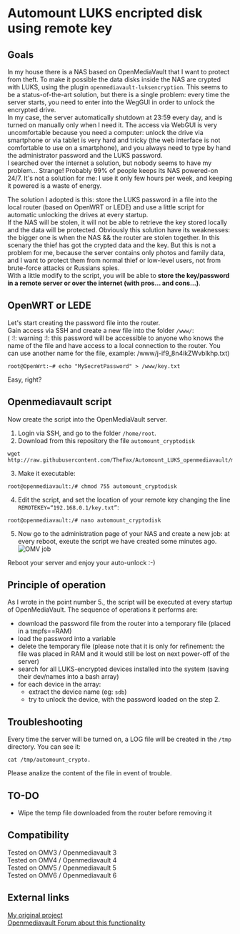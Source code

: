 # Automount LUKS encripted disk using remote key #

## Goals ##

In my house there is a NAS based on OpenMediaVault that I want to protect from theft. To make it possible the data disks inside the NAS are crypted with LUKS, using the plugin `openmediavault-luksencryption`. This seems to be a status-of-the-art solution, but there is a single problem: every time the server starts, you need to enter into the WegGUI in order to unlock the encrypted drive.  
In my case, the server automatically shutdown at 23:59 every day, and is turned on manually only when I need it. The access via WebGUI is very uncomfortable because you need a computer: unlock the drive via smartphone or via tablet is very hard and tricky (the web interface is not comfortable to use on a smartphone), and you always need to type by hand the administrator password and the LUKS password.  
I searched over the internet a solution, but nobody seems to have my problem… Strange! Probably 99% of people keeps its NAS powered-on 24/7. It's not a solution for me: I use it only few hours per week, and keeping it powered is a waste of energy.

The solution I adopted is this: store the LUKS password in a file into the local router (based on OpenWRT or LEDE) and use a little script for automatic unlocking the drives at every startup.  
If the NAS will be stolen, it will not be able to retrieve the key stored locally and the data will be protected. Obviously this solution have its weaknesses: the bigger one is when the NAS && the router are stolen together. In this scenary the thief has got the crypted data and the key. But this is not a problem for me, because the server contains only photos and family data, and I want to protect them from normal thief or low-level users, not from brute-force attacks or Russians spies.  
With a little modify to the script, you will be able to **store the key/password in a remote server or over the internet (with pros… and cons…)**.  

## OpenWRT or LEDE ##

Let's start creating the password file into the router.  
Gain access via SSH and create a new file into the folder `/www/`:  
( :!: warning :!: this password will be accessible to anyone who knows the name of the file and have access to a local connection to the router. You can use another name for the file, example: /www/j-if9_8n4ikZWvblkhp.txt)  
```
root@OpenWrt:~# echo "MySecretPassword" > /www/key.txt
```

Easy, right?

## Openmediavault script ##

Now create the script into the OpenMediaVault server.
1. Login via SSH, and go to the folder `/home/root`.
2. Download from this repository the file `automount_cryptodisk`   
```
wget http://raw.githubusercontent.com/TheFax/Automount_LUKS_openmediavault/master/automount_cryptodisk
```
3. Make it executable:  
```
root@openmediavault:/# chmod 755 automount_cryptodisk
```
4. Edit the script, and set the location of your remote key changing the line `REMOTEKEY=“192.168.0.1/key.txt”`:  
```
root@openmediavault:/# nano automount_cryptodisk
```
5. Now go to the administration page of your NAS and create a new job: at every reboot, exeute the script we have created some minutes ago.  
![OMV job](OMV_job.jpg)

Reboot your server and enjoy your auto-unlock :-)

## Principle of operation ##

As I wrote in the point number 5., the script will be executed at every startup of OpenMediaVault.
The sequence of operations it performs are:
* download the password file from the router into a temporary file (placed in a tmpfs==RAM)
* load the password into a variable
* delete the temporary file (please note that it is only for refinement: the file was placed in RAM and it would still be lost on next power-off of the server)
* search for all LUKS-encrypted devices installed into the system (saving their dev/names into a bash array)
* for each device in the array:
  * extract the device name (eg: `sdb`)
  * try to unlock the device, with the password loaded on the step 2.

## Troubleshooting ##

Every time the server will be turned on, a LOG file will be created in the `/tmp` directory. You can see it:
```
cat /tmp/automount_crypto.
```

Please analize the content of the file in event of trouble.

## TO-DO ##

* Wipe the temp file downloaded from the router before removing it

## Compatibility ##

Tested on OMV3 / Openmediavault 3  
Tested on OMV4 / Openmediavault 4  
Tested on OMV5 / Openmediavault 5  
Tested on OMV6 / Openmediavault 6  

## External links ##
[My original project](https://goodstone.altervista.org/wiki/doku.php?id=linux:openmediavault:automount_luks_with_remote_key)  
[Openmediavault Forum about this functionality](http://forum.openmediavault.org/index.php/Thread/15532-LUKS-auto-unlock-via-keyfile-from-a-network-device/#post140091)
